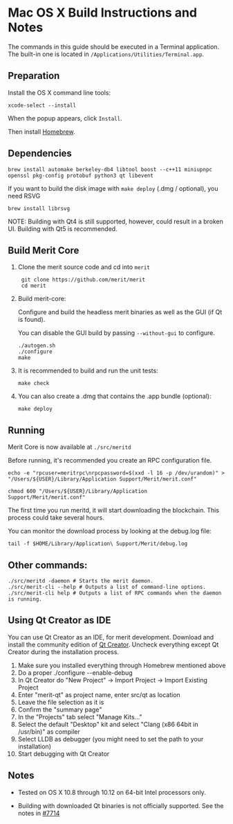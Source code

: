 Mac OS X Build Instructions and Notes
====================================
The commands in this guide should be executed in a Terminal application.
The built-in one is located in `/Applications/Utilities/Terminal.app`.

Preparation
-----------
Install the OS X command line tools:

`xcode-select --install`

When the popup appears, click `Install`.

Then install [Homebrew](https://brew.sh).

Dependencies
----------------------

    brew install automake berkeley-db4 libtool boost --c++11 miniupnpc openssl pkg-config protobuf python3 qt libevent

If you want to build the disk image with `make deploy` (.dmg / optional), you need RSVG

    brew install librsvg

NOTE: Building with Qt4 is still supported, however, could result in a broken UI. Building with Qt5 is recommended.

Build Merit Core
------------------------

1. Clone the merit source code and cd into `merit`

        git clone https://github.com/merit/merit
        cd merit

2.  Build merit-core:

    Configure and build the headless merit binaries as well as the GUI (if Qt is found).

    You can disable the GUI build by passing `--without-gui` to configure.

        ./autogen.sh
        ./configure
        make

3.  It is recommended to build and run the unit tests:

        make check

4.  You can also create a .dmg that contains the .app bundle (optional):

        make deploy

Running
-------

Merit Core is now available at `./src/meritd`

Before running, it's recommended you create an RPC configuration file.

    echo -e "rpcuser=meritrpc\nrpcpassword=$(xxd -l 16 -p /dev/urandom)" > "/Users/${USER}/Library/Application Support/Merit/merit.conf"

    chmod 600 "/Users/${USER}/Library/Application Support/Merit/merit.conf"

The first time you run meritd, it will start downloading the blockchain. This process could take several hours.

You can monitor the download process by looking at the debug.log file:

    tail -f $HOME/Library/Application\ Support/Merit/debug.log

Other commands:
-------

    ./src/meritd -daemon # Starts the merit daemon.
    ./src/merit-cli --help # Outputs a list of command-line options.
    ./src/merit-cli help # Outputs a list of RPC commands when the daemon is running.

Using Qt Creator as IDE
------------------------
You can use Qt Creator as an IDE, for merit development.
Download and install the community edition of [Qt Creator](https://www.qt.io/download/).
Uncheck everything except Qt Creator during the installation process.

1. Make sure you installed everything through Homebrew mentioned above
2. Do a proper ./configure --enable-debug
3. In Qt Creator do "New Project" -> Import Project -> Import Existing Project
4. Enter "merit-qt" as project name, enter src/qt as location
5. Leave the file selection as it is
6. Confirm the "summary page"
7. In the "Projects" tab select "Manage Kits..."
8. Select the default "Desktop" kit and select "Clang (x86 64bit in /usr/bin)" as compiler
9. Select LLDB as debugger (you might need to set the path to your installation)
10. Start debugging with Qt Creator

Notes
-----

* Tested on OS X 10.8 through 10.12 on 64-bit Intel processors only.

* Building with downloaded Qt binaries is not officially supported. See the notes in [#7714](https://github.com/bitcoin/bitcoin/issues/7714)
